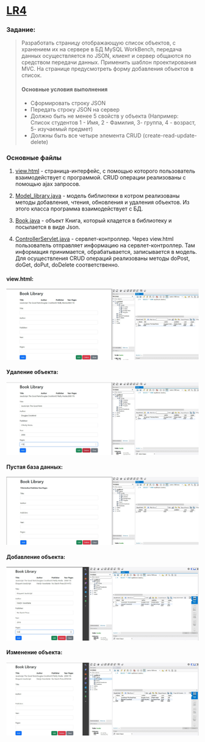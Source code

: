 # [LR4](https://github.com/pomogote/OOP_4Sem/tree/main/LR4)

### Задание:
>Разработать страницу отображающую список объектов, с хранением их на сервере в БД MySQL WorkBench, передача данных осуществляется по JSON, 
>клиент и сервер общаются по средством передачи данных. Применить шаблон проектирования MVC. На странице предусмотреть форму добавления объектов в список.
> #### Основные условия выполнения
>- Сформировать строку JSON
>- Передать строку JSON на сервер
>- Должно быть не менее 5 свойств у объекта (Например: Список студентов 1 - Имя, 2 - Фамилия,  3- группа, 4 - возраст,  5- изучаемый предмет)
>- Должны быть все четыре элемента CRUD (create-read-update-delete)

### Основные файлы
1. [view.html](https://github.com/pomogote/OOP_4Sem/blob/main/LR4/src/main/webapp/view.html) - страница-интерфейс, с помощью которого пользователь взаимодействует с программой. 
CRUD операции реализованы с помощью ajax запросов. 

2. [Model_library.java](https://github.com/pomogote/OOP_4Sem/blob/main/LR4/src/main/java/com/example/Model_library.java) - модель библиотеки в котром реализованы методы добавления, чтения, обновления и удаления объектов. Из этого класса программа взаимодействует с БД.

3. [Book.java](https://github.com/pomogote/OOP_4Sem/blob/main/LR4/src/main/java/com/example/Book.java) - объект Книга, который кладется в библиотеку и посылается в виде Json.

4. [ControllerServlet.java](https://github.com/pomogote/OOP_4Sem/blob/main/LR4/src/main/java/com/example/ControllerServlet.java) - сервлет-контроллер. 
Через view.html пользователь отправляет информацию на сервлет-контроллер. 
Там информация принимается, обрабатывается, записывается в модель.
Для осуществления CRUD операций реализованы методы doPost, doGet, doPut, doDelete соответственно. 

#### view.html:
![image](https://github.com/pomogote/OOP_4Sem/blob/main/LR4/1.jpg)

#### Удаление объекта:
![image](https://github.com/pomogote/OOP_4Sem/blob/main/LR4/2.jpg)

#### Пустая база данных:
![image](https://github.com/pomogote/OOP_4Sem/blob/main/LR4/3.jpg)

#### Добавление объекта:
![image](https://github.com/pomogote/OOP_4Sem/blob/main/LR4/4.jpg)

#### Изменение объекта:
![image](https://github.com/pomogote/OOP_4Sem//blob/main/LR4/5.jpg)
